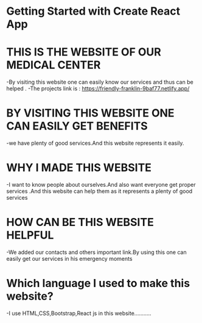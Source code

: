# Getting Started with Create React App

# THIS IS THE WEBSITE OF OUR MEDICAL CENTER
-By visiting this website one can easily know our services and thus can be helped .
-The projects link is : https://friendly-franklin-9baf77.netlify.app/

# BY VISITING THIS WEBSITE ONE CAN EASILY GET BENEFITS
-we have plenty of good services.And this website represents it easily.
# WHY I MADE THIS WEBSITE
-I want to know people about ourselves.And also want everyone get proper services .And this website can help them as it represents a plenty of good services
# HOW CAN BE THIS WEBSITE HELPFUL
-We added our contacts and others important link.By using this one can easily get our services in his emergency moments
# Which language I used to make this website?
-I use HTML,CSS,Bootstrap,React js in this website...........

